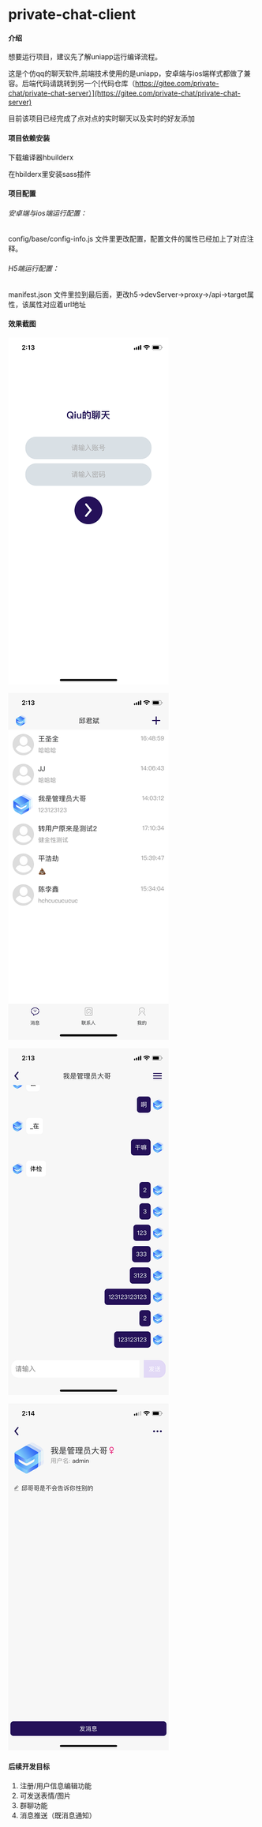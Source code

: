 # private-chat-client

#### 介绍

想要运行项目，建议先了解uniapp运行编译流程。

这是个仿qq的聊天软件,前端技术使用的是uniapp，安卓端与ios端样式都做了兼容。后端代码请跳转到另一个[代码仓库（https://gitee.com/private-chat/private-chat-server）](https://gitee.com/private-chat/private-chat-server)

目前该项目已经完成了点对点的实时聊天以及实时的好友添加

#### 项目依赖安装

下载编译器hbuilderx 

在hbilderx里安装sass插件

#### 项目配置

###### 安卓端与ios端运行配置：

config/base/config-info.js 文件里更改配置，配置文件的属性已经加上了对应注释。

###### H5端运行配置：

manifest.json 文件里拉到最后面，更改h5->devServer->proxy->/api->target属性，该属性对应着url地址

#### 效果截图

![输入图片说明](intro/login.PNG)

![输入图片说明](intro/recent.PNG)

![输入图片说明](intro/chat-room.PNG)

![输入图片说明](intro/user-info.PNG)


#### 后续开发目标

1. 注册/用户信息编辑功能
2. 可发送表情/图片
3. 群聊功能
4. 消息推送（既消息通知）




